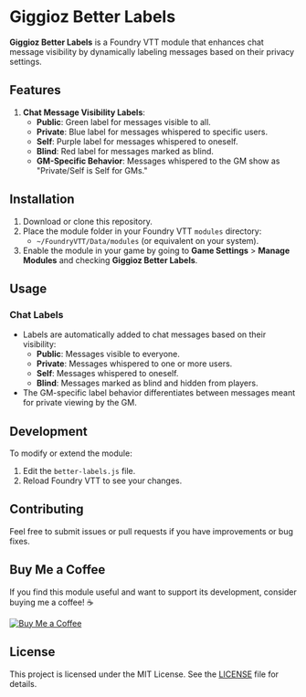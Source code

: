 # Giggioz Better Labels

**Giggioz Better Labels** is a Foundry VTT module that enhances chat message visibility by dynamically labeling messages based on their privacy settings.

## Features

1. **Chat Message Visibility Labels**:
   - **Public**: Green label for messages visible to all.
   - **Private**: Blue label for messages whispered to specific users.
   - **Self**: Purple label for messages whispered to oneself.
   - **Blind**: Red label for messages marked as blind.
   - **GM-Specific Behavior**: Messages whispered to the GM show as "Private/Self is Self for GMs."

## Installation

1. Download or clone this repository.
2. Place the module folder in your Foundry VTT `modules` directory:
   - `~/FoundryVTT/Data/modules` (or equivalent on your system).
3. Enable the module in your game by going to **Game Settings** > **Manage Modules** and checking **Giggioz Better Labels**.

## Usage

### Chat Labels

- Labels are automatically added to chat messages based on their visibility:
  - **Public**: Messages visible to everyone.
  - **Private**: Messages whispered to one or more users.
  - **Self**: Messages whispered to oneself.
  - **Blind**: Messages marked as blind and hidden from players.
- The GM-specific label behavior differentiates between messages meant for private viewing by the GM.

## Development

To modify or extend the module:

1. Edit the `better-labels.js` file.
2. Reload Foundry VTT to see your changes.

## Contributing

Feel free to submit issues or pull requests if you have improvements or bug fixes.

## Buy Me a Coffee

If you find this module useful and want to support its development, consider buying me a coffee! ☕

[![Buy Me a Coffee](https://www.buymeacoffee.com/assets/img/custom_images/orange_img.png)](https://buymeacoffee.com/giggioz)

## License

This project is licensed under the MIT License. See the [LICENSE](./LICENSE) file for details.
